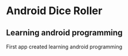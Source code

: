 # Android Dice Roller

## Learning android programming 

First app created learning android programming
